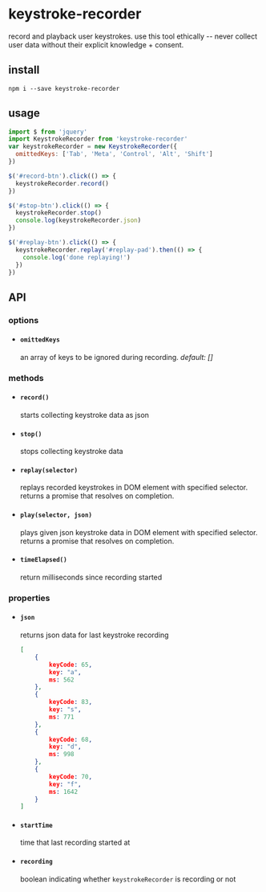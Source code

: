 # keystroke-recorder

record and playback user keystrokes. use this tool ethically -- never collect user data without their explicit knowledge + consent.

## install

`npm i --save keystroke-recorder`

## usage

```js
import $ from 'jquery'
import KeystrokeRecorder from 'keystroke-recorder'
var keystrokeRecorder = new KeystrokeRecorder({
  omittedKeys: ['Tab', 'Meta', 'Control', 'Alt', 'Shift']
})

$('#record-btn').click(() => {
  keystrokeRecorder.record()
})

$('#stop-btn').click(() => {
  keystrokeRecorder.stop()
  console.log(keystrokeRecorder.json)
})

$('#replay-btn').click(() => {
  keystrokeRecorder.replay('#replay-pad').then(() => {
    console.log('done replaying!')
  })
})


```

## API

### options

- #### `omittedKeys`

  an array of keys to be ignored during recording. _default: []_


### methods

- #### `record()`

  starts collecting keystroke data as json

- #### `stop()`

  stops collecting keystroke data

- #### `replay(selector)`

  replays recorded keystrokes in DOM element with specified selector. returns a promise that resolves on completion.

- #### `play(selector, json)`

   plays given json keystroke data in DOM element with specified selector. returns a promise that resolves on completion.

- #### `timeElapsed()`

  return milliseconds since recording started


### properties

- #### `json`

  returns json data for last keystroke recording

  ```json
  [
      {
          keyCode: 65,
          key: "a",
          ms: 562
      },
      {
          keyCode: 83,
          key: "s",
          ms: 771
      },
      {
          keyCode: 68,
          key: "d",
          ms: 998
      },
      {
          keyCode: 70,
          key: "f",
          ms: 1642
      }
  ]
  ```

- #### `startTime`

  time that last recording started at

- #### `recording`

  boolean indicating whether `keystrokeRecorder` is recording or not
